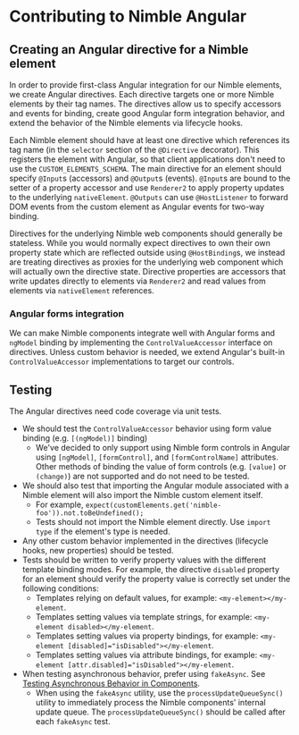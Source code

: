 # Contributing to Nimble Angular

## Creating an Angular directive for a Nimble element

In order to provide first-class Angular integration for our Nimble elements, we create Angular directives. Each directive targets one or more Nimble elements by their tag names. The directives allow us to specify accessors and events for binding, create good Angular form integration behavior, and extend the behavior of the Nimble elements via lifecycle hooks. 

Each Nimble element should have at least one directive which references its tag name (in the `selector` section of the `@Directive` decorator). This registers the element with Angular, so that client applications don't need to use the `CUSTOM_ELEMENTS_SCHEMA`. The main directive for an element should specify `@Input`s (accessors) and `@Output`s (events). `@Input`s are bound to the setter of a property accessor and use `Renderer2` to apply property updates to the underlying `nativeElement`. `@Outputs` can use `@HostListener` to forward DOM events from the custom element as Angular events for two-way binding.

Directives for the underlying Nimble web components should generally be stateless. While you would normally expect directives to own their own property state which are reflected outside using `@HostBinding`s, we instead are treating directives as proxies for the underlying web component which will actually own the directive state. Directive properties are accessors that write updates directly to elements via `Renderer2` and read values from elements via `nativeElement` references.

### Angular forms integration

We can make Nimble components integrate well with Angular forms and `ngModel` binding by implementing the `ControlValueAccessor` interface on directives. Unless custom behavior is needed, we extend Angular's built-in `ControlValueAccessor` implementations to target our controls.

## Testing

The Angular directives need code coverage via unit tests.
* We should test the `ControlValueAccessor` behavior using form value binding (e.g. `[(ngModel)]` binding)
  * We've decided to only support using Nimble form controls in Angular using `[ngModel]`, `[formControl]`, and `[formControlName]` attributes. Other methods of binding the value of form controls (e.g. `[value]` or `(change)`) are not supported and do not need to be tested. 
* We should also test that importing the Angular module associated with a Nimble element will also import the Nimble custom element itself.
  * For example, `expect(customElements.get('nimble-foo')).not.toBeUndefined();`
  * Tests should not import the Nimble element directly. Use `import type` if the element's type is needed.
* Any other custom behavior implemented in the directives (lifecycle hooks, new properties) should be tested.
* Tests should be written to verify property values with the different template binding modes. For example, the directive `disabled` property for an element should verify the property value is correctly set under the following conditions:
  * Templates relying on default values, for example: `<my-element></my-element`.
  * Templates setting values via template strings, for example: `<my-element disabled></my-element`.
  * Templates setting values via property bindings, for example: `<my-element [disabled]="isDisabled"></my-element`.
  * Templates setting values via attribute bindings, for example: `<my-element [attr.disabled]="isDisabled"></my-element`.
* When testing asynchronous behavior, prefer using `fakeAsync`. See [Testing Asynchronous Behavior in Components](https://ni.visualstudio.com/DevCentral/_wiki/wikis/AppCentral.wiki/15402/Testing-Asynchronous-Behavior-in-Components).
  * When using the `fakeAsync` utility, use the `processUpdateQueueSync()` utility to immediately process the Nimble components' internal update queue. The `processUpdateQueueSync()` should be called after each `fakeAsync` test.
